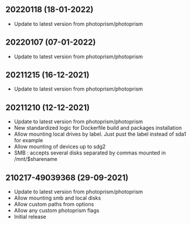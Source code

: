 ## 20220118 (18-01-2022)

- Update to latest version from photoprism/photoprism

## 20220107 (07-01-2022)

- Update to latest version from photoprism/photoprism

## 20211215 (16-12-2021)

- Update to latest version from photoprism/photoprism

## 20211210 (12-12-2021)

- Update to latest version from photoprism/photoprism
- New standardized logic for Dockerfile build and packages installation
- Allow mounting local drives by label. Just pust the label instead of sda1 for example
- Allow mounting of devices up to sdg2
- SMB : accepts several disks separated by commas mounted in /mnt/$sharename

## 210217-49039368 (29-09-2021)

- Update to latest version from photoprism/photoprism
- Allow mounting smb and local disks
- Allow custom paths from options
- Allow any custom photoprism flags
- Initial release
